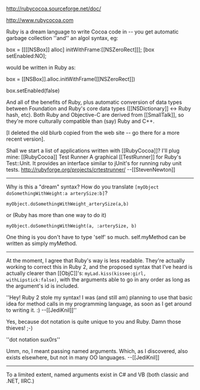 

http://rubycocoa.sourceforge.net/doc/

http://www.rubycocoa.com

Ruby is a dream language to write Cocoa code in -- you get automatic garbage collection ''and'' an algol syntax, eg:

box = [[[[NSBox]] alloc] initWithFrame:[[NSZeroRect]]];
[box setEnabled:NO];

would be written in Ruby as:

box = [[NSBox]].alloc.initWithFrame([[NSZeroRect]])

box.setEnabled(false)

And all of the benefits of Ruby, plus automatic conversion of data types between Foundation and Ruby's core data types ([[NSDictionary]] <-> Ruby hash, etc). Both Ruby and Objective-C are derived from [[SmallTalk]], so they're more culturally compatible than (say) Ruby and C++.

[I deleted the old blurb copied from the web site -- go there for a more recent version].

Shall we start a list of applications written with [[RubyCocoa]]? I'll plug mine:
[[RubyCocoa]] Test Runner A graphical [[TestRunner]] for Ruby's Test::Unit. It provides an interface similar to jUnit's for running ruby unit tests. http://rubyforge.org/projects/crtestrunner/ --[[StevenNewton]]

----

Why is this a "dream" syntax? How do you translate <code>[myObject doSomethingWithWeight:a arterySize:b]</code>?

<code>myObject.doSomethingWithWeight_arterySize(a,b)</code>

or (Ruby has more than one way to do it)

<code>myObject.doSomethingWithWeight(a, :arterySize, b)</code>

One thing is you don't have to type 'self' so much.  self.myMethod can be written as simply myMethod.

----

At the moment, I agree that Ruby's way is less readable. They're actually working to correct this in Ruby 2, and the proposed syntax that I've heard is actually clearer than [[ObjC]]'s: <code>myLad.kiss(kissee:girl, withLipstick:false)</code>, with the arguments able to go in any order as long as the argument's id is included.

''Hey! Ruby 2 stole my syntax! I was (and still am) planning to use that basic idea for method calls in my programming language, as soon as I get around to writing it. :) --[[JediKnil]]''

Yes, because dot notation is quite unique to you and Ruby. Damn those thieves! ;-)

''dot notation sux0rs''

Umm, no, I meant passing named arguments. Which, as I discovered, also exists elsewhere, but not in many OO languages. --[[JediKnil]]

----

To a limited extent, named arguments exist in C# and VB (both classic and .NET, IIRC.)